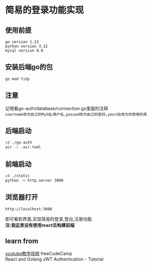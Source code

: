 # 简易的登录功能实现
## 使用前提
```
go version 1.23
python version 3.12
mysql version 8.0
```


## 安装后端go的包
```
go mod tidy
```
## 注意
记得看go-auth/database/connection.go里面的注释  
`username改为自己的MySQL用户名,passwd改为自己的密码,yourdb改为你使用的库`


## 后端启动
```bash
cd ./go-auth
air -c .air.toml
```
## 前端启动
```bash
cd ./static
python -m http.server 3000
```
## 浏览器打开
`http://localhost:3000`

即可看到界面,实现简易的登录,登出,注册功能  
**注:我这里没有使用react去构建前端**

## learn from
[youtube教学视频](https://youtu.be/d4Y2DkKbxM0?si=BNUstHwr6lPhwjSJ)
freeCodeCamp  
React and Golang JWT Authentication - Tutorial

